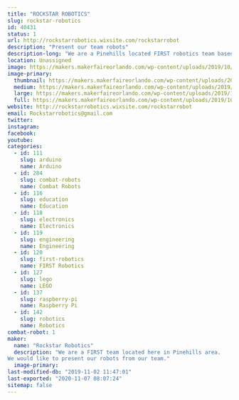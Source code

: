 ```yaml
---
title: "ROCKSTAR ROBOTICS"
slug: rockstar-robotics
id: 40431
status: 1
url: http://rockstarrobotics.wixsite.com/rockstarrobot
description: "Present our team robots"
description-long: "We are a Pinehills located FIRST robotics team based out of the Walt Disney Branch Boys and Girls club"
location: Unassigned
image: https://makers.makerfaireorlando.com/wp-content/uploads/2019/10/71052271_790386661419927_8401706105210279188_n.jpg
image-primary:
  thumbnail: https://makers.makerfaireorlando.com/wp-content/uploads/2019/10/71052271_790386661419927_8401706105210279188_n-150x150.jpg
  medium: https://makers.makerfaireorlando.com/wp-content/uploads/2019/10/71052271_790386661419927_8401706105210279188_n-300x278.jpg
  large: https://makers.makerfaireorlando.com/wp-content/uploads/2019/10/71052271_790386661419927_8401706105210279188_n.jpg
  full: https://makers.makerfaireorlando.com/wp-content/uploads/2019/10/71052271_790386661419927_8401706105210279188_n.jpg
website: http://rockstarrobotics.wixsite.com/rockstarrobot
email: Rockstarrobotics@gmail.com
twitter: 
instagram: 
facebook: 
youtube: 
categories:
  - id: 111
    slug: arduino
    name: Arduino
  - id: 284
    slug: combat-robots
    name: Combat Robots
  - id: 116
    slug: education
    name: Education
  - id: 118
    slug: electronics
    name: Electronics
  - id: 119
    slug: engineering
    name: Engineering
  - id: 120
    slug: first-robotics
    name: FIRST Robotics
  - id: 127
    slug: lego
    name: LEGO
  - id: 137
    slug: raspberry-pi
    name: Raspberry Pi
  - id: 142
    slug: robotics
    name: Robotics
combat-robot: 1
maker:
  name: "Rockstar Robotics"
  description: "We are a FIRST team located here in Pinehills area.
We would like to present our robots from our team."
  image-primary: 
last-modified-db: "2019-11-02 11:47:01"
last-exported: "2020-11-07 08:07:24"
sitemap: false
---
```

